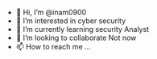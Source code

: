 - 👋 Hi, I’m @inam0900
- 👀 I’m interested in cyber security
- 🌱 I’m currently learning security Analyst
- 💞️ I’m looking to collaborate Not now
- 📫 How to reach me ...

<!---
inam0900/inam0900 is a ✨ special ✨ repository because its `README.md` (this file) appears on your GitHub profile.
You can click the Preview link to take a look at your changes.
--->
